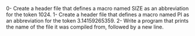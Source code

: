 0- Create a header file that defines a macro named SIZE as an abbreviation for the token 1024.
1- Create a header file that defines a macro named PI as an abbreviation for the token 3.14159265359.
2- Write a program that prints the name of the file it was compiled from, followed by a new line.

